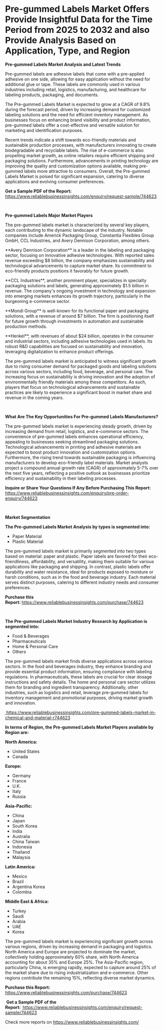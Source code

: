 <p><h1>Pre-gummed Labels Market Offers Provide Insightful Data for the Time Period from 2025 to 2032 and also Provide Analysis Based on Application, Type, and Region</h1></p><p><strong>Pre-gummed Labels Market Analysis and Latest Trends</strong></p>
<p><p>Pre-gummed labels are adhesive labels that come with a pre-applied adhesive on one side, allowing for easy application without the need for additional glue or tape. These labels are commonly used in various industries including retail, logistics, manufacturing, and healthcare for labeling products, packaging, and documents.</p><p>The Pre-gummed Labels Market is expected to grow at a CAGR of 9.8% during the forecast period, driven by increasing demand for customized labeling solutions and the need for efficient inventory management. As businesses focus on enhancing brand visibility and product information, pre-gummed labels offer a cost-effective and versatile solution for marketing and identification purposes.</p><p>Recent trends indicate a shift towards eco-friendly materials and sustainable production processes, with manufacturers innovating to create biodegradable and recyclable labels. The rise of e-commerce is also propelling market growth, as online retailers require efficient shipping and packaging solutions. Furthermore, advancements in printing technology are improving the quality and customization options available, making pre-gummed labels more attractive to consumers. Overall, the Pre-gummed Labels Market is poised for significant expansion, catering to diverse applications and evolving consumer preferences.</p></p>
<p><strong>Get a Sample PDF of the Report:&nbsp;</strong> <a href="https://www.reliablebusinessinsights.com/enquiry/request-sample/744623?utm_campaign=2274&utm_medium=2&utm_source=Github&utm_content=ia&utm_term=29032025&utm_id=pre-gummed-labels">https://www.reliablebusinessinsights.com/enquiry/request-sample/744623</a></p>
<p>&nbsp;</p>
<p><strong>Pre-gummed Labels Major Market Players</strong></p>
<p><p>The pre-gummed labels market is characterized by several key players, each contributing to the dynamic landscape of the industry. Notable companies include Americk Packaging Group, Constantia Flexibles Group GmbH, CCL Industries, and Avery Dennison Corporation, among others.</p><p>**Avery Dennison Corporation** is a leader in the labeling and packaging sector, focusing on innovative adhesive technologies. With reported sales revenue exceeding $8 billion, the company emphasizes sustainability and technological advancements to capture market share. Its commitment to eco-friendly products positions it favorably for future growth.</p><p>**CCL Industries**, another prominent player, specializes in specialty packaging solutions and labels, generating approximately $1.5 billion in revenue. The company's ongoing investment in technology and expansion into emerging markets enhances its growth trajectory, particularly in the burgeoning e-commerce sector.</p><p>**Mondi Group** is well-known for its functional paper and packaging solutions, with a revenue of around $7 billion. The firm is positioning itself for future growth through investments in automation and sustainable production methods.</p><p>**Henkel**, with revenues of about $24 billion, operates in the consumer and industrial sectors, including adhesive technologies used in labels. Its robust R&D capabilities are focused on sustainability and innovation, leveraging digitalization to enhance product offerings.</p><p>The pre-gummed labels market is anticipated to witness significant growth due to rising consumer demand for packaged goods and labeling solutions across various sectors, including food, beverage, and personal care. The increasing focus on sustainability is driving innovation and the adoption of environmentally friendly materials among these competitors. As such, players that focus on technological advancements and sustainable practices are likely to experience a significant boost in market share and revenue in the coming years.</p></p>
<p>&nbsp;</p>
<p><strong>What Are The Key Opportunities For Pre-gummed Labels Manufacturers?</strong></p>
<p><p>The pre-gummed labels market is experiencing steady growth, driven by increasing demand from retail, logistics, and e-commerce sectors. The convenience of pre-gummed labels enhances operational efficiency, appealing to businesses seeking streamlined packaging solutions. Technological advancements in printing and adhesive materials are expected to boost product innovation and customization options. Furthermore, the rising trend towards sustainable packaging is influencing manufacturers to develop eco-friendly label materials. Market analysts project a compound annual growth rate (CAGR) of approximately 5-7% over the next five years, reflecting a positive outlook as businesses prioritize efficiency and sustainability in their labeling processes.</p></p>
<p><strong>Inquire or Share Your Questions If Any Before Purchasing This Report:</strong> <a href="https://www.reliablebusinessinsights.com/enquiry/pre-order-enquiry/744623?utm_campaign=2274&utm_medium=2&utm_source=Github&utm_content=ia&utm_term=29032025&utm_id=pre-gummed-labels">https://www.reliablebusinessinsights.com/enquiry/pre-order-enquiry/744623</a></p>
<p>&nbsp;</p>
<p><strong>Market Segmentation</strong></p>
<p><strong>The Pre-gummed Labels Market Analysis by types is segmented into:</strong></p>
<p><ul><li>Paper Material</li><li>Plastic Material</li></ul></p>
<p><p>The pre-gummed labels market is primarily segmented into two types based on material: paper and plastic. Paper labels are favored for their eco-friendliness, affordability, and versatility, making them suitable for various applications like packaging and shipping. In contrast, plastic labels offer durability and water resistance, ideal for products exposed to moisture or harsh conditions, such as in the food and beverage industry. Each material serves distinct purposes, catering to different industry needs and consumer preferences.</p></p>
<p><strong>Purchase this Report:&nbsp;</strong><a href="https://www.reliablebusinessinsights.com/purchase/744623?utm_campaign=2274&utm_medium=2&utm_source=Github&utm_content=ia&utm_term=29032025&utm_id=pre-gummed-labels">https://www.reliablebusinessinsights.com/purchase/744623</a></p>
<p>&nbsp;</p>
<p><strong>The Pre-gummed Labels Market Industry Research by Application is segmented into:</strong></p>
<p><ul><li>Food & Beverages</li><li>Pharmaceuticals</li><li>Home & Personal Care</li><li>Others</li></ul></p>
<p><p>The pre-gummed labels market finds diverse applications across various sectors. In the food and beverages industry, they enhance branding and provide essential product information, ensuring compliance with labeling regulations. In pharmaceuticals, these labels are crucial for clear dosage instructions and safety details. The home and personal care sector utilizes them for branding and ingredient transparency. Additionally, other industries, such as logistics and retail, leverage pre-gummed labels for inventory management and promotional purposes, driving market growth and innovation.</p></p>
<p><a href="https://www.reliablebusinessinsights.com/pre-gummed-labels-market-in-chemical-and-material-r744623?utm_campaign=2274&utm_medium=2&utm_source=Github&utm_content=ia&utm_term=29032025&utm_id=pre-gummed-labels">&nbsp;https://www.reliablebusinessinsights.com/pre-gummed-labels-market-in-chemical-and-material-r744623</a></p>
<p><strong>In terms of Region, the Pre-gummed Labels Market Players available by Region are:</strong></p>
<p>
    <p> <strong> North America: </strong>
        <ul>
            <li>United States</li>
            <li>Canada</li>
        </ul>
        </p> 
    <p> <strong> Europe: </strong>
        <ul>
            <li>Germany</li>
            <li>France</li>
            <li>U.K.</li>
            <li>Italy</li>
            <li>Russia</li>
        </ul>
        </p> 
    <p> <strong> Asia-Pacific: </strong>
        <ul>
            <li>China</li>
            <li>Japan</li>
            <li>South Korea</li>
            <li>India</li>
            <li>Australia</li>
            <li>China Taiwan</li>
            <li>Indonesia</li>
            <li>Thailand</li>
            <li>Malaysia</li>
        </ul>
        </p> 
    <p> <strong> Latin America: </strong>
        <ul>
            <li>Mexico</li>
            <li>Brazil</li>
            <li>Argentina Korea</li>
            <li>Colombia</li>
        </ul>
        </p> 
    <p> <strong> Middle East & Africa: </strong>
        <ul>
            <li>Turkey</li>
            <li>Saudi</li>
            <li>Arabia</li>
            <li>UAE</li>
            <li>Korea</li>
        </ul>
    </p>
    </p>
<p><p>The pre-gummed labels market is experiencing significant growth across various regions, driven by increasing demand in packaging and logistics. North America and Europe are projected to dominate the market, collectively holding approximately 60% share, with North America accounting for about 35% and Europe 25%. The Asia-Pacific region, particularly China, is emerging rapidly, expected to capture around 25% of the market share due to rising industrialization and e-commerce. Other regions contribute the remaining 15%, reflecting diverse market dynamics.</p></p>
<p><strong>Purchase this Report: </strong><a href="https://www.reliablebusinessinsights.com/purchase/744623?utm_campaign=2274&utm_medium=2&utm_source=Github&utm_content=ia&utm_term=29032025&utm_id=pre-gummed-labels">https://www.reliablebusinessinsights.com/purchase/744623</a></p>
<p>&nbsp;<strong>Get a Sample PDF of the Report:&nbsp;&nbsp;</strong><a href="https://www.reliablebusinessinsights.com/enquiry/request-sample/744623?utm_campaign=2274&utm_medium=2&utm_source=Github&utm_content=ia&utm_term=29032025&utm_id=pre-gummed-labels">https://www.reliablebusinessinsights.com/enquiry/request-sample/744623</a></p>
<p><strong></strong></p>
<p>Check more reports on <a href="https://www.reliablebusinessinsights.com/?utm_campaign=2274&utm_medium=2&utm_source=Github&utm_content=ia&utm_term=29032025&utm_id=pre-gummed-labels">https://www.reliablebusinessinsights.com/</a></p>